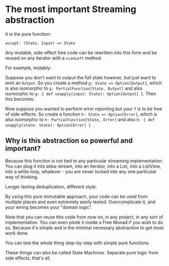 # The most important Streaming abstraction

It is the pure function:

`accept: (State, Input) => State`

Any mutable, side-effect free code can be rewritten into this form and be reused on any iterator with a `scanLeft` method.

For example, mutably:



Suppose you don't want to output the full state however, but just want to emit an `Output`.
So you create a method `g: State => Option[Output]`, 
which is also isomorphic to `g: PartialFunction[State, Output]` 
and also isomorphic to `g: { def unapply(input: State): Option[Output] }`. Then this becomes:

Now suppose you wanted to perform error reporting but your `f` is to be free of side-effects. So create a function `h: State => Option[Error]`, which is also isomorphic to `h: PartialFunction[State, Error]` and also `h: { def unapply(state: State): Option[Error] } `. 

## Why is this abstraction so powerful and important?

Because this function is not tied to any particular streaming implementation. You can plug it into akka-stream, into an Iterator, into a List, into a ListView, into a while loop, whatever - you are never locked into any one particular way of thinking.

Longer lasting deduplication, different style: 

By using this pure immutable approach, your code can be used from multiple places and even extremely easily tested. Overcomplicate it, and your wiring becomes your "domain logic".

Note that you can reuse this code from now on, in any project, in any sort of implementation. You can even plonk it inside a Free Monad if you wish to do so.
Because it's simple and is the minimal necessary abstraction to get most work done. 

You can test the whole thing step-by-step with simple pure functions.

These things can also be called State Machines. Separate pure logic from side effects, that's all.
